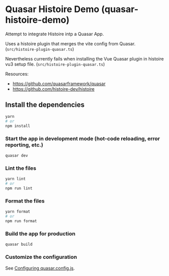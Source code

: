 # Quasar Histoire Demo (quasar-histoire-demo)

Attempt to integrate Histoire intp a Quasar App.

Uses a histoire plugin that merges the vite config from Quasar. (`src/histoire-plugin-quasar.ts`)

Nevertheless currently fails when installing the Vue Quasar plugin in histoire vu3 setup file.
(`src/histoire-plugin-quasar.ts`)

Resources:
- https://github.com/quasarframework/quasar
- https://github.com/histoire-dev/histoire

## Install the dependencies
```bash
yarn
# or
npm install
```

### Start the app in development mode (hot-code reloading, error reporting, etc.)
```bash
quasar dev
```


### Lint the files
```bash
yarn lint
# or
npm run lint
```


### Format the files
```bash
yarn format
# or
npm run format
```



### Build the app for production
```bash
quasar build
```

### Customize the configuration
See [Configuring quasar.config.js](https://v2.quasar.dev/quasar-cli-vite/quasar-config-js).
